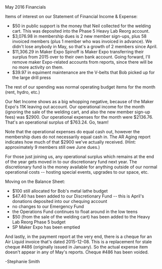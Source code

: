 May 2016 Financials

Items of interest on our Statement of Financial Income & Expense:

   * $50 in public support is the money that Neil collected for the welding cart. This was deposited into the Phase 5 Heavy Lab Reorg account.
   * $3,076.98 in membership dues is 2 new member sign-ups, plus 58 invoiced members (plus 1 member who was invoiced in advance). We didn't lose anybody in May, so that's a growth of 2 members since April.
   * $11,306.29 in Maker Expo Spinoff is Maker Expo transferring their surplus from 2015 over to their own bank account. Going forward, I'll remove maker Expo-related accounts from reports, since there will be no more activity on them.
   * $39.97 in equiment maintenance are the V-belts that Bob picked up for the large drill press

The rest of our spending was normal operating budget items for the month (rent, hydro, etc.)

Our Net Income shows as a big whopping negative, because of the Maker Expo's 11K leaving out account. Our operational income for the month (ignoring the sale of the welding cart, and also the new member sign-up fees) was $2900. Our operational expenses for the month were $2136.76. That's an operational surplus of $763.24. Go, team!

Note that the operational expenses do equal cash out, however the membership dues do not necessarily equal cash in. The AR Aging report indicates how much of that $2900 we've actually received. (Hint: approximately 9 members still owe June dues.)

For those just joining us, any operational surplus which remains at the end of the year gets moved in to our discretionary fund next year. The discretionary fund is the money available for anything outside of our normal operational costs -- hosting special events, upgrades to our space, etc.

Moving on the Balance Sheet:

   * $100 still allocated for Bob's metal lathe budget
   * $47.40 has been added to our Discretionary Fund -- this is April's donations deposited into our chequing account
   * no changes to our Emergency Fund
   * the Operations Fund continues to float around in the low teens
   * $50 (from the sale of the welding cart) has been added to the Heavy Lab Reorg Phase 5 budget
   * SP Maker Expo has been emptied

And lastly, in the payment report at the very end, there is a cheque for an Air Liquid invoice that's dated 2015-12-08. This is a replacement for stale cheque #486 (originally issued in January). So the actual expense item doesn't appear in any of May's reports. Cheque #486 has been voided.

-Stephanie Smith
